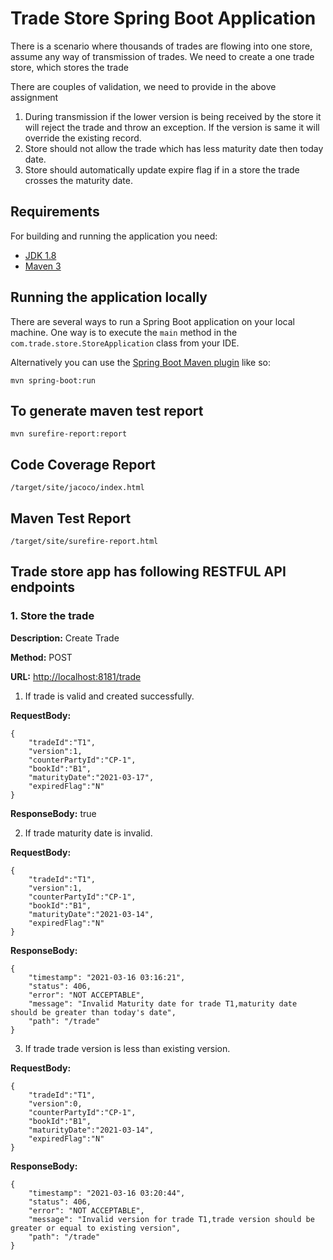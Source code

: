 # Trade Store Spring Boot Application
There is a scenario where thousands of trades are flowing into one store, assume any way of transmission of trades. We need to create a one trade store, which stores the trade

There are couples of validation, we need to provide in the above assignment
1.	During transmission if the lower version is being received by the store it will reject the trade and throw an exception. If the version is same it will override the existing record.
2.	Store should not allow the trade which has less maturity date then today date.
3.	Store should automatically update expire flag if in a store the trade crosses the maturity date.

## Requirements

For building and running the application you need:

- [JDK 1.8](http://www.oracle.com/technetwork/java/javase/downloads/jdk8-downloads-2133151.html)
- [Maven 3](https://maven.apache.org)

## Running the application locally

There are several ways to run a Spring Boot application on your local machine. One way is to execute the `main` method in the `com.trade.store.StoreApplication` class from your IDE.

Alternatively you can use the [Spring Boot Maven plugin](https://docs.spring.io/spring-boot/docs/current/reference/html/build-tool-plugins-maven-plugin.html) like so:

```shell
mvn spring-boot:run
```

## To generate maven test report
```shell
mvn surefire-report:report
```  

## Code Coverage Report
```shell
/target/site/jacoco/index.html
```
## Maven Test Report
```shell
/target/site/surefire-report.html
```
## Trade store app has following RESTFUL API endpoints

### 1. Store the trade
**Description:** Create Trade

**Method:** POST

**URL:** [http://localhost:8181/trade](http://localhost:8181/trade)

1. If trade is valid and created successfully.

**RequestBody:**  

    {
        "tradeId":"T1",       
        "version":1,   
        "counterPartyId":"CP-1",
        "bookId":"B1",
        "maturityDate":"2021-03-17",
        "expiredFlag":"N"	
    }

**ResponseBody:**
    true

2. If trade maturity date is invalid.

**RequestBody:**  
    
    {
        "tradeId":"T1",
        "version":1,
        "counterPartyId":"CP-1",
        "bookId":"B1",
        "maturityDate":"2021-03-14",
        "expiredFlag":"N"	
    }

**ResponseBody:**

    {
        "timestamp": "2021-03-16 03:16:21",
        "status": 406,
        "error": "NOT ACCEPTABLE",   
        "message": "Invalid Maturity date for trade T1,maturity date should be greater than today's date",      
        "path": "/trade"
    }
    
3. If trade trade version is less than existing version.

**RequestBody:**  

    {
        "tradeId":"T1",
        "version":0,
        "counterPartyId":"CP-1",
        "bookId":"B1",
        "maturityDate":"2021-03-14",
        "expiredFlag":"N"	
    }

**ResponseBody:**

    {
        "timestamp": "2021-03-16 03:20:44",      
        "status": 406,
        "error": "NOT ACCEPTABLE",
        "message": "Invalid version for trade T1,trade version should be greater or equal to existing version",
        "path": "/trade"
    }
